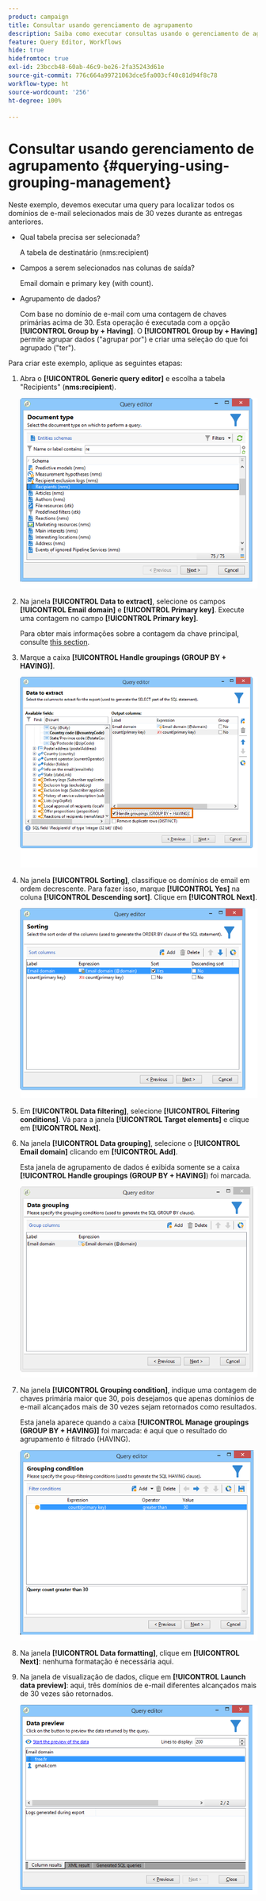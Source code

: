 ```yaml
---
product: campaign
title: Consultar usando gerenciamento de agrupamento
description: Saiba como executar consultas usando o gerenciamento de agrupamento
feature: Query Editor, Workflows
hide: true
hidefromtoc: true
exl-id: 23bccb48-60ab-46c9-be26-2fa35243d61e
source-git-commit: 776c664a99721063dce5fa003cf40c81d94f8c78
workflow-type: ht
source-wordcount: '256'
ht-degree: 100%

---
```


# Consultar usando gerenciamento de agrupamento {#querying-using-grouping-management}



Neste exemplo, devemos executar uma query para localizar todos os domínios de e-mail selecionados mais de 30 vezes durante as entregas anteriores.

* Qual tabela precisa ser selecionada?

  A tabela de destinatário (nms:recipient)

* Campos a serem selecionados nas colunas de saída?

  Email domain e primary key (with count).

* Agrupamento de dados?

  Com base no domínio de e-mail com uma contagem de chaves primárias acima de 30. Esta operação é executada com a opção **[!UICONTROL Group by + Having]**. O **[!UICONTROL Group by + Having]** permite agrupar dados (&quot;agrupar por&quot;) e criar uma seleção do que foi agrupado (&quot;ter&quot;).

Para criar este exemplo, aplique as seguintes etapas:

1. Abra o **[!UICONTROL Generic query editor]** e escolha a tabela &quot;Recipients&quot; (**nms:recipient**).

   ![](assets/query_editor_02.png)

1. Na janela **[!UICONTROL Data to extract]**, selecione os campos **[!UICONTROL Email domain]** e **[!UICONTROL Primary key]**. Execute uma contagem no campo **[!UICONTROL Primary key]**.

   Para obter mais informações sobre a contagem da chave principal, consulte [this section](../../platform/using/defining-filter-conditions.md#building-expressions).

1. Marque a caixa **[!UICONTROL Handle groupings (GROUP BY + HAVING)]**.

   ![](assets/query_editor_nveau_29.png)

1. Na janela **[!UICONTROL Sorting]**, classifique os domínios de email em ordem decrescente. Para fazer isso, marque **[!UICONTROL Yes]** na coluna **[!UICONTROL Descending sort]**. Clique em **[!UICONTROL Next]**.

   ![](assets/query_editor_nveau_70.png)

1. Em **[!UICONTROL Data filtering]**, selecione **[!UICONTROL Filtering conditions]**. Vá para a janela **[!UICONTROL Target elements]** e clique em **[!UICONTROL Next]**.
1. Na janela **[!UICONTROL Data grouping]**, selecione o **[!UICONTROL Email domain]** clicando em **[!UICONTROL Add]**.

   Esta janela de agrupamento de dados é exibida somente se a caixa **[!UICONTROL Handle groupings (GROUP BY + HAVING]**) foi marcada.

   ![](assets/query_editor_blocklist_04.png)

1. Na janela **[!UICONTROL Grouping condition]**, indique uma contagem de chaves primária maior que 30, pois desejamos que apenas domínios de e-mail alcançados mais de 30 vezes sejam retornados como resultados.

   Esta janela aparece quando a caixa **[!UICONTROL Manage groupings (GROUP BY + HAVING)]** foi marcada: é aqui que o resultado do agrupamento é filtrado (HAVING).

   ![](assets/query_editor_blocklist_05.png)

1. Na janela **[!UICONTROL Data formatting]**, clique em **[!UICONTROL Next]**: nenhuma formatação é necessária aqui.
1. Na janela de visualização de dados, clique em **[!UICONTROL Launch data preview]**: aqui, três domínios de e-mail diferentes alcançados mais de 30 vezes são retornados.

   ![](assets/query_editor_blocklist_06.png)
